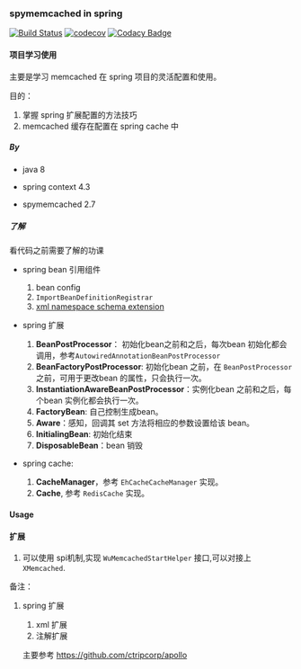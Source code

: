 ### spymemcached in spring

[![Build Status](https://travis-ci.com/kaimz/wu-cache-memcached.svg?branch=master)](https://travis-ci.com/kaimz/wu-cache-memcached)
[![codecov](https://codecov.io/gh/kaimz/wu-cache-memcached/branch/master/graph/badge.svg)](https://codecov.io/gh/kaimz/wu-cache-memcached)
[![Codacy Badge](https://api.codacy.com/project/badge/Grade/895344dda9ec4b69af29b56514b9334a)](https://www.codacy.com/manual/kaimz/wu-cache-memcached?utm_source=github.com&amp;utm_medium=referral&amp;utm_content=kaimz/wu-cache-memcached&amp;utm_campaign=Badge_Grade)

#### 项目学习使用

主要是学习 memcached 在 spring 项目的灵活配置和使用。

目的：

1. 掌握 spring 扩展配置的方法技巧
2. memcached 缓存在配置在 spring cache 中

##### By

* java 8

* spring context 4.3
* spymemcached 2.7

##### 了解

看代码之前需要了解的功课

* spring bean 引用组件
  1. bean config
  2. `ImportBeanDefinitionRegistrar`
  3. [xml namespace schema extension](https://docs.spring.io/spring/docs/4.2.x/spring-framework-reference/html/xml-custom.html)

* spring 扩展
  1. **BeanPostProcessor**： 初始化bean之前和之后，每次bean 初始化都会调用，参考`AutowiredAnnotationBeanPostProcessor`
  2. **BeanFactoryPostProcessor**: 初始化bean 之前，在 `BeanPostProcessor` 之前，可用于更改bean 的属性，只会执行一次。
  3. **InstantiationAwareBeanPostProcessor**：实例化bean 之前和之后，每个bean 实例化都会执行一次。
  4. **FactoryBean**:  自己控制生成bean。
  5. **Aware**：感知，回调其 set 方法将相应的参数设置给该 bean。
  6. **InitialingBean**: 初始化结束
  7. **DisposableBean**：bean 销毁

* spring cache:
  1. **CacheManager**，参考 `EhCacheCacheManager` 实现。
  2. **Cache**, 参考 `RedisCache` 实现。

#### Usage

#### 扩展
1. 可以使用 spi机制,实现 `WuMemcachedStartHelper` 接口,可以对接上 `XMemcached`.

备注：

1. spring 扩展

   1. xml 扩展
   2. 注解扩展

   主要参考 https://github.com/ctripcorp/apollo